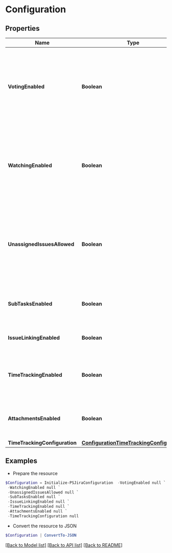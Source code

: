 # Configuration
## Properties

Name | Type | Description | Notes
------------ | ------------- | ------------- | -------------
**VotingEnabled** | **Boolean** | Whether the ability for users to vote on issues is enabled. See [Configuring Jira application options](https://confluence.atlassian.com/x/uYXKM) for details. | [optional] [readonly] 
**WatchingEnabled** | **Boolean** | Whether the ability for users to watch issues is enabled. See [Configuring Jira application options](https://confluence.atlassian.com/x/uYXKM) for details. | [optional] [readonly] 
**UnassignedIssuesAllowed** | **Boolean** | Whether the ability to create unassigned issues is enabled. See [Configuring Jira application options](https://confluence.atlassian.com/x/uYXKM) for details. | [optional] [readonly] 
**SubTasksEnabled** | **Boolean** | Whether the ability to create subtasks for issues is enabled. | [optional] [readonly] 
**IssueLinkingEnabled** | **Boolean** | Whether the ability to link issues is enabled. | [optional] [readonly] 
**TimeTrackingEnabled** | **Boolean** | Whether the ability to track time is enabled. This property is deprecated. | [optional] [readonly] 
**AttachmentsEnabled** | **Boolean** | Whether the ability to add attachments to issues is enabled. | [optional] [readonly] 
**TimeTrackingConfiguration** | [**ConfigurationTimeTrackingConfiguration**](ConfigurationTimeTrackingConfiguration.md) |  | [optional] 

## Examples

- Prepare the resource
```powershell
$Configuration = Initialize-PSJiraConfiguration  -VotingEnabled null `
 -WatchingEnabled null `
 -UnassignedIssuesAllowed null `
 -SubTasksEnabled null `
 -IssueLinkingEnabled null `
 -TimeTrackingEnabled null `
 -AttachmentsEnabled null `
 -TimeTrackingConfiguration null
```

- Convert the resource to JSON
```powershell
$Configuration | ConvertTo-JSON
```

[[Back to Model list]](../README.md#documentation-for-models) [[Back to API list]](../README.md#documentation-for-api-endpoints) [[Back to README]](../README.md)


